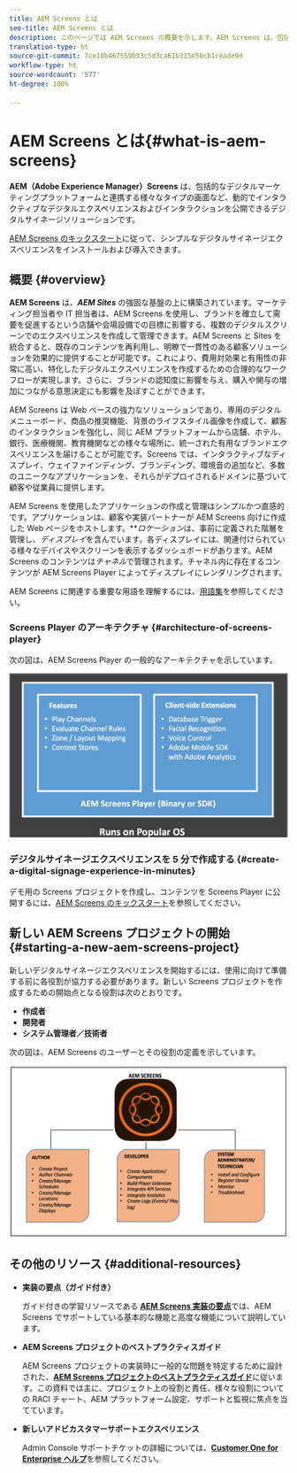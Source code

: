 ```yaml
---
title: AEM Screens とは
seo-title: AEM Screens とは
description: このページでは AEM Screens の概要を示します。AEM Screens は、包括的なデジタルマーケティングプラットフォームと連携する様々なタイプの画面など、動的でインタラクティブなデジタルエクスペリエンスおよびインタラクションを公開できるデジタルサイネージソリューションです。ここでは、Screens のアーキテクチャの概要と共に、プロジェクトの開発に関与する様々な役割について説明します。
translation-type: ht
source-git-commit: 7ce10b467559b33c5d3ca61b315e50cb1ceade9d
workflow-type: ht
source-wordcount: '577'
ht-degree: 100%

---
```



# AEM Screens とは{#what-is-aem-screens}

**AEM（Adobe Experience Manager）Screens** は、包括的なデジタルマーケティングプラットフォームと連携する様々なタイプの画面など、動的でインタラクティブなデジタルエクスペリエンスおよびインタラクションを公開できるデジタルサイネージソリューションです。

[AEM Screens のキックスタート](kickstart-for-aem-screens.md)に従って、シンプルなデジタルサイネージエクスペリエンスをインストールおよび導入できます。

## 概要 {#overview}

**AEM Screens** は、***AEM Sites*** の強固な基盤の上に構築されています。マーケティング担当者や IT 担当者は、AEM Screens を使用し、ブランドを確立して需要を促進するという店舗や会場設備での目標に影響する、複数のデジタルスクリーンでのエクスペリエンスを作成して管理できます。AEM Screens と Sites を統合すると、既存のコンテンツを再利用し、明瞭で一貫性のある顧客ソリューションを効果的に提供することが可能です。これにより、費用対効果と有用性の非常に高い、特化したデジタルエクスペリエンスを作成するための合理的なワークフローが実現します。さらに、ブランドの認知度に影響を与え、購入や関与の増加につながる意思決定にも影響を及ぼすことができます。

AEM Screens は Web ベースの強力なソリューションであり、専用のデジタルメニューボード、商品の推奨機能、背景のライフスタイル画像を作成して、顧客のインタラクションを強化し、同じ AEM プラットフォームから店舗、ホテル、銀行、医療機関、教育機関などの様々な場所に、統一された有用なブランドエクスペリエンスを届けることが可能です。Screens では、インタラクティブなディスプレイ、ウェイファインディング、ブランディング、環境音の追加など、多数のユニークなアプリケーションを、それらがデプロイされるドメインに基づいて顧客や従業員に提供します。

AEM Screens を使用したアプリケーションの作成と管理はシンプルかつ直感的です。アプリケーションは、顧客や実装パートナーが AEM Screens 向けに作成した Web ページをホストします。***ロケーション*&#x200B;は、事前に定義された階層を管理し、*ディスプレイ*&#x200B;を含んでいます。各ディスプレイには、関連付けられている様々なデバイスやスクリーンを表示するダッシュボードがあります。AEM Screens のコンテンツは&#x200B;*チャネル*&#x200B;で管理されます。チャネル内に存在するコンテンツが AEM Screens Player によってディスプレイにレンダリングされます。

AEM Screens に関連する重要な用語を理解するには、[用語集](screens-glossary.md)を参照してください。

### Screens Player のアーキテクチャ {#architecture-of-screens-player}

次の図は、AEM Screens Player の一般的なアーキテクチャを示しています。

![chlimage_1-29](assets/chlimage_1-29.png)

### デジタルサイネージエクスペリエンスを 5 分で作成する {#create-a-digital-signage-experience-in-minutes}

デモ用の Screens プロジェクトを作成し、コンテンツを Screens Player に公開するには、[AEM Screens のキックスタート](kickstart-for-aem-screens.md)を参照してください。

## 新しい AEM Screens プロジェクトの開始 {#starting-a-new-aem-screens-project}

新しいデジタルサイネージエクスペリエンスを開始するには、使用に向けて準備する前に各役割が協力する必要があります。新しい Screens プロジェクトを作成するための開始点となる役割は次のとおりです。

* **作成者**
* **開発者**
* **システム管理者／技術者**

次の図は、AEM Screens のユーザーとその役割の定義を示しています。

![chlimage_1-30](assets/chlimage_1-30.png)


## その他のリソース {#additional-resources}

* **実装の要点（ガイド付き）**

   ガイド付きの学習リソースである **[AEM Screens 実装の要点](https://guided.adobe.com/?launch=AEM-7a#recommended/solutions/experience-manager)**&#x200B;では、AEM Screens でサポートしている基本的な機能と高度な機能について説明しています。

* **AEM Screens プロジェクトのベストプラクティスガイド**

   AEM Screens プロジェクトの実装時に一般的な問題を特定するために設計された、**[AEM Screens プロジェクトのベストプラクティスガイド](https://docs.adobe.com/content/help/ja-JP/experience-manager-screens/using/about-guide.html)**&#x200B;に従います。この資料では主に、プロジェクト上の役割と責任、様々な役割についての RACI チャート、AEM プラットフォーム設定、サポートと監視に焦点を当てています。

* **新しいアドビカスタマーサポートエクスペリエンス**

   Admin Console サポートチケットの詳細については、**[Customer One for Enterprise ヘルプ](https://docs.adobe.com/content/help/ja-JP/customer-one/using/home.htmlhome.html#)**&#x200B;を参照してください。
